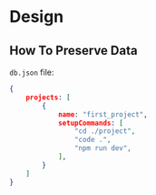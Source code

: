 # Design

## How To Preserve Data

`db.json` file:

```json
{
    projects: [
        {
            name: "first_project",
            setupCommands: [
                "cd ./project",
                "code .",
                "npm run dev",
            ],
        }
    ]
}
```
